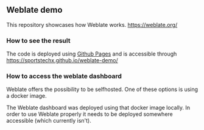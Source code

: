 ## Weblate demo
This repository showcases how Weblate works.
https://weblate.org/

### How to see the result
The code is deployed using [Github Pages](https://pages.github.com/) and is accessible through https://sportstechx.github.io/weblate-demo/

### How to access the weblate dashboard
Weblate offers the possibility to be selfhosted. One of these options is using a docker image.

The Weblate dashboard was deployed using that docker image locally. In order to use Weblate properly it needs to be 
deployed somewhere accessible (which currently isn't).
